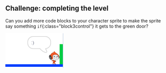 ## Challenge: completing the level

Can you add more code blocks to your character sprite to make the sprite say something `if`{:class="block3control"} it gets to the green door?

![screenshot](images/dodge-win.png)

